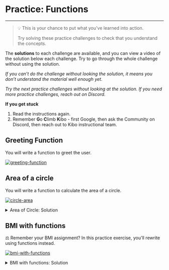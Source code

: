 # Practice: Functions

---

> 💡 This is your chance to put what you’ve learned into action.
>
> Try solving these practice challenges to check that you understand the concepts.

The **solutions** to each challenge are available, and you can view a video of the solution below each challenge.
Try to go through the whole challenge without using the solution.

_If you can’t do the challenge without looking the solution, it means you don’t understand the material well enough yet._

_Try the next practice challenges without looking at the solution. If you need more practice challenges, reach out on Discord._

<aside>

**If you get stuck**
1. Read the instructions again.
2. Remember **G**o **C**limb **K**ibo - first Google, then ask the Community on Discord, then reach out to Kibo instructional team.

</aside>

## Greeting Function

You will write a function to greet the user.

[![greeting-function](https://img.shields.io/static/v1?label=Open&message=greeting%20function&color=blue)](https://github.com/kiboschool/programming1-greet-person-function)

## Area of a circle

You will write a function to calculate the area of a circle.

[![circle-area](https://img.shields.io/static/v1?label=Open&message=circle%20area&color=blue)](https://github.com/kiboschool/programming1-circle-area)

<details><summary>Area of Circle: Solution</summary>

<div style="position: relative; padding-bottom: 56.25%; height: 0;"><iframe src="https://www.youtube.com/embed/jaItZGKrNgI" title="YouTube video player" frameborder="0" allow="accelerometer; autoplay; clipboard-write; encrypted-media; gyroscope; picture-in-picture" allowfullscreen style="position: absolute; top: 0; left: 0; width: 100%; height: 100%;"></iframe></div>

</details>

## BMI with functions

⚖️ Remember your BMI assignment? In this practice exercise, you'll rewrite using functions instead.

[![bmi-with-functions](https://img.shields.io/static/v1?label=Open&message=bmi%20with%20functions&color=blue)](https://github.com/kiboschool/programming1-bmi-with-functions)

<details><summary>BMI with functions: Solution</summary>

<div style="position: relative; padding-bottom: 56.25%; height: 0;"><iframe src="https://www.youtube.com/embed/m0gZdAMbIG8" title="YouTube video player" frameborder="0" allow="accelerometer; autoplay; clipboard-write; encrypted-media; gyroscope; picture-in-picture" allowfullscreen style="position: absolute; top: 0; left: 0; width: 100%; height: 100%;"></iframe></div>

</details>
